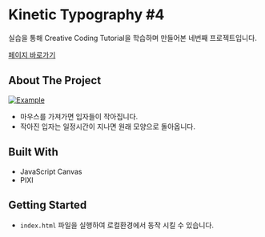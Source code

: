 # Kinetic Typography #4

실습을 통해 Creative Coding Tutorial을 학습하며 만들어본 네번째 프로젝트입니다.

[페이지 바로가기](https://mooyeon-choi.github.io/kinetic-typography-4/)

## About The Project

[![Example](./images/kinetic-typography-4-example.gif)](https://mooyeon-choi.github.io/kinetic-typography-4/)

* 마우스를 가져가면 입자들이 작아집니다.
* 작아진 입자는 일정시간이 지나면 원래 모양으로 돌아옵니다.

## Built With

* JavaScript Canvas
* PIXI

## Getting Started

* `index.html` 파일을 실행하여 로컬환경에서 동작 시킬 수 있습니다.